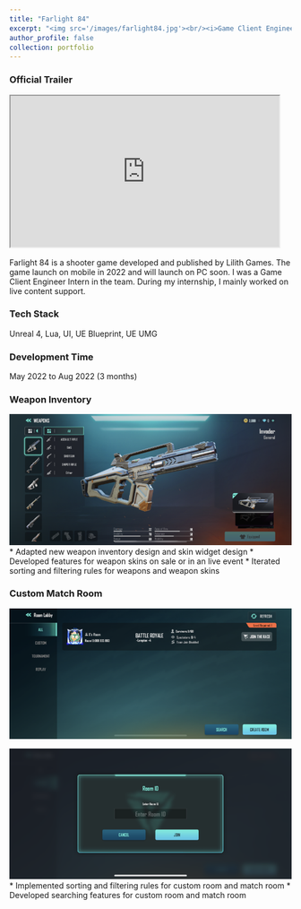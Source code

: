 ```yaml
---
title: "Farlight 84"
excerpt: "<img src='/images/farlight84.jpg'><br/><i>Game Client Engineer Intern / Unreal 4 / PC & Mobile<i>"
author_profile: false
collection: portfolio
---
```


### Official Trailer

<iframe width="480" height="270"
src="https://www.youtube.com/embed/cVZi1ZLV_6Q&autoplay=1">
</iframe>

Farlight 84 is a shooter game developed and published by Lilith Games. The game launch on mobile in 2022 and will launch on PC soon. I was a Game Client Engineer Intern in the team. During my internship, I mainly worked on live content support.

### Tech Stack
Unreal 4, Lua, UI, UE Blueprint, UE UMG

### Development Time
May 2022 to Aug 2022 (3 months)

### Weapon Inventory
<img src='/images/farlight_weapon1_small.png'>
* Adapted new weapon inventory design and skin widget design
* Developed features for weapon skins on sale or in an live event
* Iterated sorting and filtering rules for weapons and weapon skins

### Custom Match Room
<img src='/images/farlight_room_small.png'><br/>

<img src='/images/farlight_roomsearch_small.png'>
* Implemented sorting and filtering rules for custom room and match room
* Developed searching features for custom room and match room